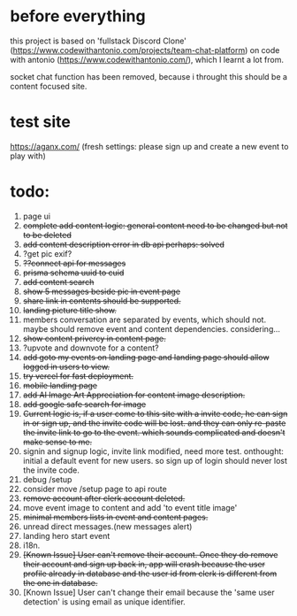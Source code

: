 # before everything

this project is based on 'fullstack Discord Clone' (https://www.codewithantonio.com/projects/team-chat-platform) on code with antonio (https://www.codewithantonio.com/), which I learnt a lot from.

socket chat function has been removed, because i throught this should
be a content focused site.

# test site

https://aganx.com/
(fresh settings: please sign up and create a new event to play with)

# todo:
1. page ui
2. ~~complete add content logic: general content need to be changed but not to be deleted~~
3. ~~add content description error in ~~db~~ api perhaps: solved~~
4. ?get pic exif?
5. ~~??connect api for messages~~
6. ~~prisma schema uuid to cuid~~
7. ~~add content search~~
8. ~~show 5 messages beside pic in event page~~
9. ~~share link in contents should be supported.~~
10. ~~landing picture title show.~~
11. members conversation are separated by events, which should not. maybe should remove event and content dependencies. considering...
12. ~~show content privercy in content page.~~
13. ?upvote and downvote for a content?
14. ~~add goto my events on landing page and landing page should allow logged in users to view.~~
15. ~~try vercel for fast deployment.~~
16. ~~mobile landing page~~
17. ~~add AI Image Art Appreciation for content image description.~~
18. ~~add google safe search for image~~ 
19. ~~Current logic is, if a user come to this site with a invite code, he can sign in or sign up, and the invite code will be lost. and they can only re-paste the invite link to go to the event. which sounds complicated and doesn't make sense to me.~~ 
20. signin and signup logic, invite link modified, need more test. onthought: initial a default event for new users. so sign up of login should never lost the invite code.
21. debug /setup
22. consider move /setup page to api route
23. ~~remove account after clerk account deleted.~~
24. move event image to content and add 'to event title image'
25. ~~minimal members lists in event and content pages.~~
26. unread direct messages.(new messages alert)
27. landing hero start event
28. i18n.
29. ~~[Known Issue] User can't remove their account. Once they do remove their account and sign up back in, app will crash because the user profile already in database and the user id from clerk is different from the one in database.~~
30. [Known Issue] User can't change their email because the 'same user detection' is using email as unique identifier.